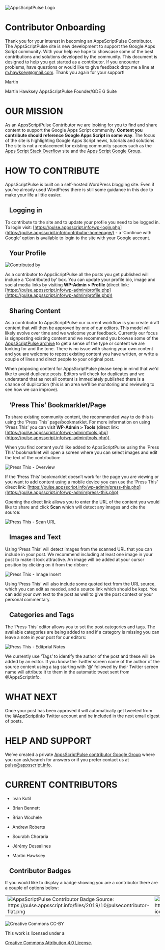 ![AppsScriptPulse Logo](image_0.png)

# Contributor Onboarding

Thank you for your interest in becoming an AppsScriptPulse Contributor. The AppsScriptPulse site is new development to support the Google Apps Script community. With your help we hope to showcase some of the best contributions and solutions developed by the community. This document is designed to help you get started as a contributor. If you encounter problems, have questions or would like to give feedback drop me a line at [m.hawksey@gmail.com](mailto:m.hawksey@gmail.com). Thank you again for your support!

Martin

Martin Hawksey
AppsScriptPulse Founder/GDE G Suite 

# OUR MISSION

As an AppsScriptPulse Contributor we are looking for you to find and share content to support the Google Apps Script community. **Content you contribute should reference Google Apps Script in some way**. The focus of the site is highlighting Google Apps Script news, tutorials and solutions. The site is not a replacement for existing community spaces such as the [Apps Script Stack Overflow](https://stackoverflow.com/questions/tagged/google-apps-script) site and the [Apps Script Google Group](https://groups.google.com/forum/#!forum/google-apps-script-community).

# HOW TO CONTRIBUTE  

AppsScriptPulse is built on a self-hosted WordPress blogging site. Even if you’ve already used WordPress there is still some guidance in this doc to make your life a little easier.

##  Logging in 

To contribute to the site and to update your profile you need to be logged in. To login visit: [https://pulse.appsscript.info/wp-login.php](https://pulse.appsscript.info/contributor-homepage/) - a ‘Continue with Google’ option is available to login to the site with your Google account.

##  Your Profile 

![Contributed by](image_1.png)

As a contributor to AppsScriptPulse all the posts you get published will include a ‘Contributed by’  box. You can update your profile bio, image and social media links by visiting **WP-Admin > Profile** (direct link: [https://pulse.appsscript.info/wp-admin/profile.php](https://pulse.appsscript.info/wp-admin/profile.php))

##  Sharing Content  

As a contributor to AppsScriptPulse our current workflow is you create draft content that will then be approved by one of our editors. This model will likely evolve over time and we welcome your feedback. Currently our focus is signposting existing content and we recommend you browse some of the [AppsScript](https://pulse.appsscript.info/)[Pulse](https://pulse.appsscript.info/)[ archive](https://pulse.appsscript.info/) to get a sense of the type or content we are looking for and the tone. There is no issue with sharing your own content and you are welcome to repost existing content you have written, or write a couple of lines and direct people to your original post. 

When proposing content for AppsScriptPulse please keep in mind that we'd like to avoid duplicate posts. Editors will check for duplicates and we understand that as not all content is immediately published there is a chance of duplication (this is an area we'll be monitoring and reviewing to see how we can improve).

##  ‘Press This’ Bookmarklet/Page     

To share existing community content, the recommended way to do this is using the ‘Press This’ page/bookmarklet. For more information on using ‘Press This’ you can visit **WP-Admin > Tools** (direct link: [https://pulse.appsscript.info/wp-admin/tools.php](https://pulse.appsscript.info/wp-admin/tools.php)).

When you find content you’d like added to AppsScriptPulse using the ‘Press This’ bookmarklet will open a screen where you can select images and edit the text of the contribution: 

![Press This - Overview](image_2.png)

If the ‘Press This’ bookmarklet doesn’t work for the page you are viewing or you want to add content using a mobile device you can use the ‘Press This’ direct link: [https://pulse.appsscript.info/wp-admin/press-this.php](https://pulse.appsscript.info/wp-admin/press-this.php) 

Opening the direct link allows you to enter the URL of the content you would like to share and click **Scan** which will detect any images and cite the source:

![Press This - Scan URL](image_3.png)

##  Images and Text  

Using ‘Press This’ will detect images from the scanned URL that you can include in your post. We recommend including at least one image in your post to make it look attractive. An image will be added at your cursor position by clicking on it from the ribbon:

![Press This - Image Insert](image_4.png)

Using ‘Press This’ will also include some quoted text from the URL source, which you can edit as needed, and a source link which should be kept. You can add your own text to the post as well to give the post context or your personal commentary.

##  Categories and Tags  

The ‘Press This’ editor allows you to set the post categories and tags. The available categories are being added to and if a category is missing you can leave a note in your post for our editors:

![Press This - Editprial Notes](image_5.png) 

We currently use ‘Tags’ to identify the author of the post and these will be added by an editor. If you know the Twitter screen name of the author of the source content using a tag starting with ‘@’ followed by their Twitter screen name will attribute it to them in the automatic tweet sent from @AppsScriptInfo.  

# WHAT NEXT

Once your post has been approved it will automatically get tweeted from the @[AppScriptInfo](https://twitter.com/appsscriptinfo) Twitter account and be included in the next email digest of posts.

# HELP AND SUPPORT 

We’ve created a private [AppsScript](https://groups.google.com/forum/#!forum/appsscriptpulse-contributors)[Pulse](https://groups.google.com/forum/#!forum/appsscriptpulse-contributors)[ contributor Google Group](https://groups.google.com/forum/#!forum/appsscriptpulse-contributors) where you can ask/search for answers or if you prefer contact us at [pulse@appsscript.info](mailto:pulse@appsscript.info).  

# CURRENT CONTRIBUTORS

* Ivan Kutil

* Brian Bennett

* Brian Wochele

* Andrew Roberts

* Sourabh Choraria

* Jérémy Dessalines

* Martin Hawksey

##  Contributor Badges 

If you would like to display a badge showing you are a contributor there are a couple of options below:

<table>
  <tr>
    <td><img src="https://pulse.appsscript.info/files/2019/10/pulsecontributor-flat.png" alt="AppsScriptPulse Contributor Badge" /> 
Source: https://pulse.appsscript.info/files/2019/10/pulsecontributor-flat.png </td>
    <td><img alt="AppsScriptPulse Contributor Icon" src="https://pulse.appsscript.info/files/2019/10/pulsecontributor-icon.png" /> 
Source: https://pulse.appsscript.info/files/2019/10/pulsecontributor-icon.png </td>
  </tr>
</table>


![Creative Commons CC-BY](image_6.png) 

This work is licensed under a

 [Creative Commons Attribution 4.0 License](http://creativecommons.org/licenses/by/4.0/).

